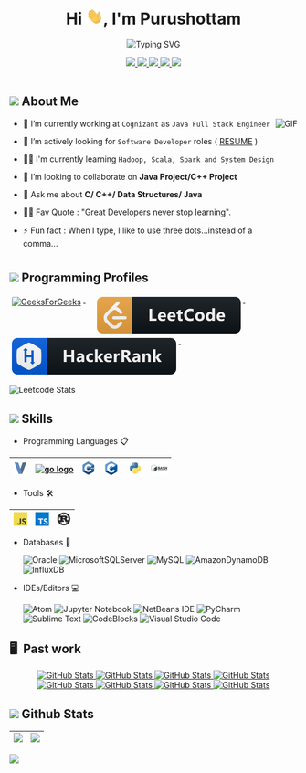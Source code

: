 <h1 align="center">Hi <img src="https://github.com/ABSphreak/ABSphreak/blob/master/gifs/Hi.gif" width="30px">, I'm Purushottam</h1>  
  
<div align="center">
  
![Typing SVG](https://readme-typing-svg.herokuapp.com?font=ROBOT&size=25&color=39FF14&background=000000&center=true&vCenter=true&width=490&lines=%3E+Welcome+to+my+GitHub+profile...!)

</div>

<p align='center'>
  <a href="https://www.linkedin.com/in/pk-bca/">
    <img src="https://img.shields.io/badge/linkedin-%230077B5.svg?&style=for-the-badge&logo=linkedin&logoColor=white" />
  </a>
  <a href="Pkr.bca@gmail.com">
   <img src="https://img.shields.io/badge/Gmail-D14836?style=for-the-badge&logo=gmail&logoColor=white" />
  </a>
  <a href="https://stackoverflow.com/users/14945674/purushottam/">
    <img src="https://img.shields.io/badge/Stack_Overflow-FE7A16?style=for-the-badge&logo=stack-overflow&logoColor=white" />
  </a>
  <a href="https://twitter.com/Puru_bca">
    <img src="https://img.shields.io/badge/Twitter-1DA1F2?style=for-the-badge&logo=twitter&logoColor=white" />
  </a>
  <a href="https://www.facebook.com/pkr.bca/">
    <img src="https://img.shields.io/badge/Facebook-1877F2?style=for-the-badge&logo=facebook&logoColor=white"/>
  </a>
<br> <br>
</p>

<!-- ABOUT ME -->
## <img src="https://c.tenor.com/NCRHhqkXrJYAAAAi/programmers-go-internet.gif" width="25">  <b>About Me</b>
<!-- RIGHT SIGHT PIC -->
<img align="right" height="270px" alt="GIF" src="https://i.pinimg.com/originals/e4/26/70/e426702edf874b181aced1e2fa5c6cde.gif" />

- 🔭 I’m currently working at ` Cognizant ` as ` Java Full Stack Engineer `  
                                             
- 🌱 I’m actively looking for `Software Developer` roles ( [RESUME](https://drive.google.com/file/d/1SSCRL05Wcka6zGZY8j7EQ1Dn4HmG1uX8/view) )

- 👨‍💻 I'm currently learning `Hadoop, 𝚂𝚌𝚊𝚕𝚊, 𝚂𝚙𝚊𝚛𝚔 and System Design`

- 👯 I’m looking to collaborate on **Java Project/C++ Project**

- 💬 Ask me about **C/ C++/ Data Structures/ Java**

- 💪🏼 Fav Quote : "Great Developers never stop learning".

- ⚡ Fun fact : When I type, I like to use three dots…instead of a comma...
#

## <img src="https://c.tenor.com/5ry-200hErMAAAAd/hacker-hacker-man.gif" width="25"> <b> Programming Profiles </b>

<p>
<!--<a href="https://www.codechef.com/users/abhimaira_10"><img src="https://raw.githubusercontent.com/AbhishekMaira10/AbhishekMaira10/master/Resources/svg/codechef.svg" alt="codechef" style="vertical-align:top; margin:4px"> </a> &nbsp; &nbsp; &nbsp;-->
<a href="https://auth.geeksforgeeks.org/user/purushottamkumar4"> <img src="https://user-images.githubusercontent.com/84143197/190622996-5906af45-3824-4c78-a1d8-fdc3e0de7f4b.png" alt="GeeksForGeeks" style=" border:1px; border-radius:2px; vertical-align:top; margin:4px"> </a> &nbsp;&nbsp;&nbsp;
<a href="https://leetcode.com/Pk_1998/"> <img src="https://raw.githubusercontent.com/AbhishekMaira10/AbhishekMaira10/master/Resources/svg/leetcode.svg" alt="leetcode" style="vertical-align:top; margin:4px">  </a>&nbsp;&nbsp;&nbsp;
<a href="https://www.hackerrank.com/Pkumar_98"> <img src="https://raw.githubusercontent.com/AbhishekMaira10/AbhishekMaira10/master/Resources/svg/hackerrank.svg" alt="hackerrank" style="vertical-align:top; margin:4px">  </a>&nbsp;&nbsp;&nbsp;
</p>

![Leetcode Stats](https://leetcard.jacoblin.cool/Pk_1998?theme=dark&hide=ranking&animation=false&cache=0)

## <img src="https://media2.giphy.com/media/QssGEmpkyEOhBCb7e1/giphy.gif?cid=ecf05e47a0n3gi1bfqntqmob8g9aid1oyj2wr3ds3mg700bl&rid=giphy.gif" width ="25"><b> Skills</b>

- Programming Languages 📋

| [<img src="https://raw.githubusercontent.com/github/explore/cfd26557025b2ccaa2d3d25f3e518e29ebea05c5/topics/v/v.png" alt="v logo" width="24">](https://vlang.io/)  | [<img src="https://raw.githubusercontent.com/Delta456/Delta456/master/img/golang.png" alt="go logo" width="38">](https://golang.org/)  | [<img src="https://raw.githubusercontent.com/github/explore/80688e429a7d4ef2fca1e82350fe8e3517d3494d/topics/cpp/cpp.png" alt="cpp logo" width="24">](https://isocpp.org/)  |  [<img src="https://raw.githubusercontent.com/github/explore/80688e429a7d4ef2fca1e82350fe8e3517d3494d/topics/c/c.png" alt="c logo" width="28">](http://www.open-std.org/jtc1/sc22/wg14/) |  [<img src="https://raw.githubusercontent.com/github/explore/80688e429a7d4ef2fca1e82350fe8e3517d3494d/topics/python/python.png" alt="python logo" width="28">](https://www.python.org/) | [<img src="https://raw.githubusercontent.com/github/explore/80688e429a7d4ef2fca1e82350fe8e3517d3494d/topics/bash/bash.png" alt="bash logo" width="28">](https://www.gnu.org/software/bash/)  |
|---|---|---|---|---|---|

- Tools 🛠️

| [<img src="https://raw.githubusercontent.com/github/explore/80688e429a7d4ef2fca1e82350fe8e3517d3494d/topics/javascript/javascript.png" alt="js logo" width="24">](https://developer.mozilla.org/en-US/docs/Web/JavaScript)  | [<img src="https://raw.githubusercontent.com/github/explore/80688e429a7d4ef2fca1e82350fe8e3517d3494d/topics/typescript/typescript.png" alt="ts logo" width="24">](https://www.typescriptlang.org/) |  [<img src="https://raw.githubusercontent.com/github/explore/80688e429a7d4ef2fca1e82350fe8e3517d3494d/topics/rust/rust.png" alt="rust logo" width="24">](https://www.rust-lang.org/)|
|---|---|---|
    
- Databases 💾

    ![Oracle](https://img.shields.io/badge/MariaDB-003545?style=for-the-badge&logo=mariadb&logoColor=white) 
    ![MicrosoftSQLServer](https://img.shields.io/badge/Microsoft%20SQL%20Sever-CC2927?style=for-the-badge&logo=microsoft%20sql%20server&logoColor=white) 
    ![MySQL](https://img.shields.io/badge/mysql-%2300f.svg?style=for-the-badge&logo=mysql&logoColor=white)
    ![AmazonDynamoDB](https://img.shields.io/badge/Amazon%20DynamoDB-4053D6?style=for-the-badge&logo=Amazon%20DynamoDB&logoColor=white) 
    ![InfluxDB](https://img.shields.io/badge/InfluxDB-22ADF6?style=for-the-badge&logo=InfluxDB&logoColor=white)     

- IDEs/Editors 💻

    ![Atom](https://img.shields.io/badge/Atom-%2366595C.svg?style=for-the-badge&logo=atom&logoColor=white)
    ![Jupyter Notebook](https://img.shields.io/badge/jupyter-%23FA0F00.svg?style=for-the-badge&logo=jupyter&logoColor=white)
    ![NetBeans IDE](https://img.shields.io/badge/NetBeansIDE-1B6AC6.svg?style=for-the-badge&logo=apache-netbeans-ide&logoColor=white)
    ![PyCharm](https://img.shields.io/badge/pycharm-143?style=for-the-badge&logo=pycharm&logoColor=black&color=black&labelColor=green)
    ![Sublime Text](https://img.shields.io/badge/sublime_text-%23575757.svg?style=for-the-badge&logo=sublime-text&logoColor=important)
    ![CodeBlocks](https://img.shields.io/badge/VIM-%2311AB00.svg?style=for-the-badge&logo=vim&logoColor=white)
    ![Visual Studio Code](https://img.shields.io/badge/Visual%20Studio%20Code-0078d7.svg?style=for-the-badge&logo=visual-studio-code&logoColor=white)
        
## 🖥 &nbsp;Past work

<div>
  <p align="center">
    	<a href="https://github.com/7oSkaaa/Strees_Testing">
      		<img src="https://github-readme-stats.vercel.app/api/pin/?username=7oSkaaa&repo=Strees_Testing&theme=tokyonight" alt="GitHub Stats" />
     </a>
    	<a href="https://github.com/7oSkaaa/Codeforces-Polygon-Template">
      		<img src="https://github-readme-stats.vercel.app/api/pin/?username=7oSkaaa&repo=Codeforces-Polygon-Template&theme=tokyonight" alt="GitHub Stats" />
    	</a>
		<a href="https://github.com/7oSkaaa/Sorting-Algorithms">
      		<img src="https://github-readme-stats.vercel.app/api/pin/?username=7oSkaaa&repo=Sorting-Algorithms&theme=tokyonight" alt="GitHub Stats" />
    	</a>
	<a href="https://github.com/7oSkaaa/board-link-generator">
      		<img src="https://github-readme-stats.vercel.app/api/pin/?username=7oSkaaa&repo=board-link-generator&theme=tokyonight" alt="GitHub Stats" />
    	</a>
	<a href="https://github.com/7oSkaaa/Tic-Tac-Toe-GUI">
      		<img src="https://github-readme-stats.vercel.app/api/pin/?username=7oSkaaa&repo=Tic-Tac-Toe-GUI&theme=tokyonight" alt="GitHub Stats" />
    	</a>
	<a href="https://github.com/7oSkaaa/PhoneBook-System">
      		<img src="https://github-readme-stats.vercel.app/api/pin/?username=7oSkaaa&repo=PhoneBook-System&theme=tokyonight" alt="GitHub Stats" />
    	</a>
	<a href="https://github.com/7oSkaaa/Codeforces-Sheet-Generator">
      		<img src="https://github-readme-stats.vercel.app/api/pin/?username=7oSkaaa&repo=Codeforces-Sheet-Generator&theme=tokyonight" alt="GitHub Stats" />
    	</a>
	<a href="https://github.com/7oSkaaa/CP-Calendar">
      		<img src="https://github-readme-stats.vercel.app/api/pin/?username=7oSkaaa&repo=CP-Calendar&theme=tokyonight" alt="GitHub Stats" />
    	</a>
  </p>
</div>

###

<!-- GITHUB STATS -->
## <img src = "https://user-images.githubusercontent.com/84143197/190625589-3b837d1e-dac1-4b56-ac84-ca3f5d94566f.gif" width = 25> <b>Github Stats</b>
| <a href="https://github.com/Purushottam-BCA/github-readme-stats"> <img height="137px" src="https://github-readme-stats.vercel.app/api?username=Purushottam-BCA&hide_title=true&hide_border=true&show_icons=true&include_all_commits=true&count_private=true&line_height=21&text_color=000&icon_color=000&bg_color=0,ea6161,ffc64d,fffc4d,52fa5a&theme=graywhite" /> </a> | <a href="https://github.com/Purushottam-BCA/github-readme-stats"> <img height="137px" src="https://github-readme-stats.vercel.app/api/top-langs/?username=Purushottam-BCA&hide_title=true&hide_border=true&show_icons=true&layout=compact&langs_count=6&exclude_repo=Python-Programs&text_color=000&icon_color=fff&bg_color=0,52fa5a,4dfcff,c64dff&theme=graywhite&hide=jupyter%20notebook,html,typescript,javascript,css" /></a> |
| ------------- | ------------- |
<img src="https://activity-graph.herokuapp.com/graph?username=Purushottam-BCA&bg_color=0f2d3d&color=1cadfb&line=1cadfb&point=1cadfb&area=true&hide_border=true">
